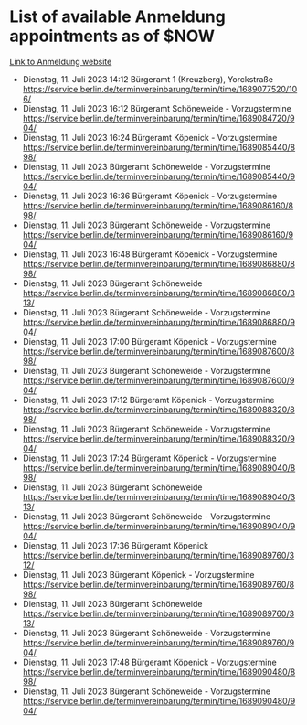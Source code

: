 # List of available Anmeldung appointments as of $NOW
[Link to Anmeldung website](https://service.berlin.de/terminvereinbarung/termin/tag.php?termin=1&anliegen[]=120686&dienstleisterlist=122210,122217,327316,122219,327312,122227,327314,122231,327346,122243,327348,122254,122252,329742,122260,329745,122262,329748,122271,327278,122273,327274,122277,327276,330436,122280,327294,122282,327290,122284,327292,122291,327270,122285,327266,122286,327264,122296,327268,150230,329760,122297,327286,122294,327284,122312,329763,122314,329775,122304,327330,122311,327334,122309,327332,317869,122281,327352,122279,329772,122283,122276,327324,122274,327326,122267,329766,122246,327318,122251,327320,122257,327322,122208,327298,122226,327300&herkunft=http%3A%2F%2Fservice.berlin.de%2Fdienstleistung%2F120686%2F)
- Dienstag, 11. Juli 2023 14:12 Bürgeramt 1 (Kreuzberg), Yorckstraße https://service.berlin.de/terminvereinbarung/termin/time/1689077520/106/
- Dienstag, 11. Juli 2023 16:12 Bürgeramt Schöneweide - Vorzugstermine https://service.berlin.de/terminvereinbarung/termin/time/1689084720/904/
- Dienstag, 11. Juli 2023 16:24 Bürgeramt Köpenick - Vorzugstermine https://service.berlin.de/terminvereinbarung/termin/time/1689085440/898/
- Dienstag, 11. Juli 2023  Bürgeramt Schöneweide - Vorzugstermine https://service.berlin.de/terminvereinbarung/termin/time/1689085440/904/
- Dienstag, 11. Juli 2023 16:36 Bürgeramt Köpenick - Vorzugstermine https://service.berlin.de/terminvereinbarung/termin/time/1689086160/898/
- Dienstag, 11. Juli 2023  Bürgeramt Schöneweide - Vorzugstermine https://service.berlin.de/terminvereinbarung/termin/time/1689086160/904/
- Dienstag, 11. Juli 2023 16:48 Bürgeramt Köpenick - Vorzugstermine https://service.berlin.de/terminvereinbarung/termin/time/1689086880/898/
- Dienstag, 11. Juli 2023  Bürgeramt Schöneweide https://service.berlin.de/terminvereinbarung/termin/time/1689086880/313/
- Dienstag, 11. Juli 2023  Bürgeramt Schöneweide - Vorzugstermine https://service.berlin.de/terminvereinbarung/termin/time/1689086880/904/
- Dienstag, 11. Juli 2023 17:00 Bürgeramt Köpenick - Vorzugstermine https://service.berlin.de/terminvereinbarung/termin/time/1689087600/898/
- Dienstag, 11. Juli 2023  Bürgeramt Schöneweide - Vorzugstermine https://service.berlin.de/terminvereinbarung/termin/time/1689087600/904/
- Dienstag, 11. Juli 2023 17:12 Bürgeramt Köpenick - Vorzugstermine https://service.berlin.de/terminvereinbarung/termin/time/1689088320/898/
- Dienstag, 11. Juli 2023  Bürgeramt Schöneweide - Vorzugstermine https://service.berlin.de/terminvereinbarung/termin/time/1689088320/904/
- Dienstag, 11. Juli 2023 17:24 Bürgeramt Köpenick - Vorzugstermine https://service.berlin.de/terminvereinbarung/termin/time/1689089040/898/
- Dienstag, 11. Juli 2023  Bürgeramt Schöneweide https://service.berlin.de/terminvereinbarung/termin/time/1689089040/313/
- Dienstag, 11. Juli 2023  Bürgeramt Schöneweide - Vorzugstermine https://service.berlin.de/terminvereinbarung/termin/time/1689089040/904/
- Dienstag, 11. Juli 2023 17:36 Bürgeramt Köpenick https://service.berlin.de/terminvereinbarung/termin/time/1689089760/312/
- Dienstag, 11. Juli 2023  Bürgeramt Köpenick - Vorzugstermine https://service.berlin.de/terminvereinbarung/termin/time/1689089760/898/
- Dienstag, 11. Juli 2023  Bürgeramt Schöneweide https://service.berlin.de/terminvereinbarung/termin/time/1689089760/313/
- Dienstag, 11. Juli 2023  Bürgeramt Schöneweide - Vorzugstermine https://service.berlin.de/terminvereinbarung/termin/time/1689089760/904/
- Dienstag, 11. Juli 2023 17:48 Bürgeramt Köpenick - Vorzugstermine https://service.berlin.de/terminvereinbarung/termin/time/1689090480/898/
- Dienstag, 11. Juli 2023  Bürgeramt Schöneweide - Vorzugstermine https://service.berlin.de/terminvereinbarung/termin/time/1689090480/904/
